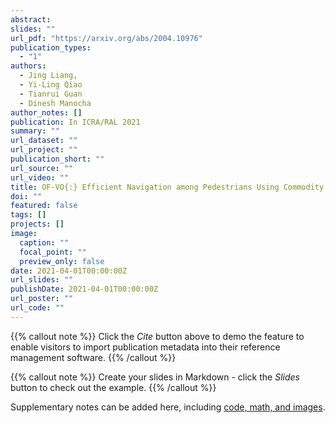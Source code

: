 ```yaml
---
abstract: 
slides: ""
url_pdf: "https://arxiv.org/abs/2004.10976"
publication_types:
  - "1"
authors:
  - Jing Liang, 
  - Yi-Ling Qiao
  - Tianrui Guan
  - Dinesh Manocha
author_notes: []
publication: In ICRA/RAL 2021
summary: ""
url_dataset: ""
url_project: ""
publication_short: ""
url_source: ""
url_video: ""
title: OF-VO{:} Efficient Navigation among Pedestrians Using Commodity Sensors
doi: ""
featured: false
tags: []
projects: []
image:
  caption: ""
  focal_point: ""
  preview_only: false
date: 2021-04-01T00:00:00Z
url_slides: ""
publishDate: 2021-04-01T00:00:00Z
url_poster: ""
url_code: ""
---
```


{{% callout note %}}
Click the *Cite* button above to demo the feature to enable visitors to import publication metadata into their reference management software.
{{% /callout %}}

{{% callout note %}}
Create your slides in Markdown - click the *Slides* button to check out the example.
{{% /callout %}}

Supplementary notes can be added here, including [code, math, and images](https://wowchemy.com/docs/writing-markdown-latex/).
